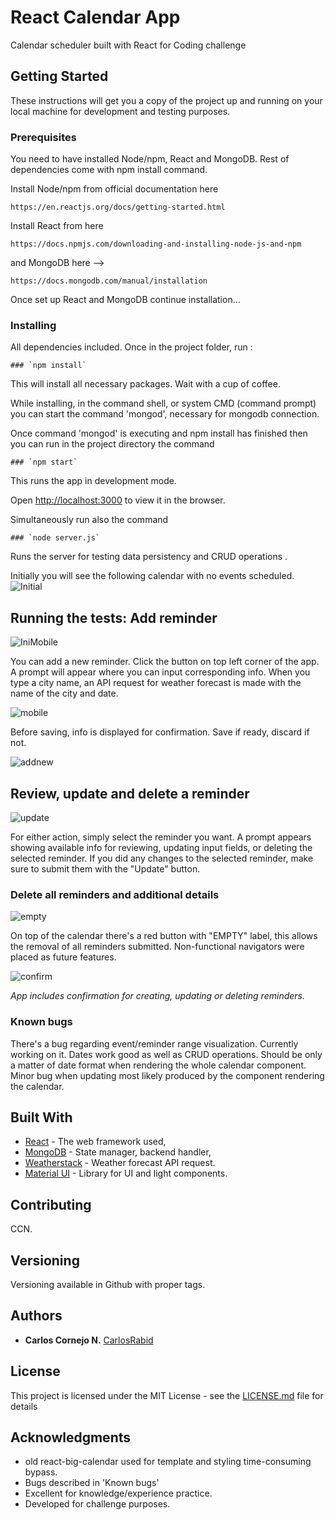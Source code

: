 # React Calendar App

Calendar scheduler built with React for Coding challenge 

## Getting Started

These instructions will get you a copy of the project up and running on your local machine for development and testing purposes. 

### Prerequisites

You need to have installed Node/npm, React and MongoDB. Rest of dependencies come with npm install command.

Install Node/npm from official documentation here

```
https://en.reactjs.org/docs/getting-started.html
```


Install React from here

```
https://docs.npmjs.com/downloading-and-installing-node-js-and-npm
```

and MongoDB here --> 

```
https://docs.mongodb.com/manual/installation
```


Once set up React and MongoDB continue installation...


### Installing

All dependencies included. Once in the project folder, run :

```
### `npm install`
```

This will install all necessary packages. Wait with a cup of coffee.

While installing, in the command shell, or system CMD 
(command prompt) you can start the command 'mongod',
necessary for mongodb connection.

Once command 'mongod' is executing and npm install has finished
then you can run in the project directory the command

```
### `npm start`
```

This runs the app in development mode.

Open [http://localhost:3000](http://localhost:3000) to view it in the browser.

Simultaneously run also the command

```
### `node server.js`
```

Runs the server for testing data persistency
and CRUD operations .


Initially you will see the following calendar 
 with no events scheduled.
![Initial](https://raw.githubusercontent.com/CarlosRabid/reactcalendar/master/public/inicaldesk.PNG "Initial Desktop")

## Running the tests: Add reminder

![IniMobile](https://raw.githubusercontent.com/CarlosRabid/reactcalendar/master/public/inicalmob.PNG "Initial ")

You can add a new reminder. Click the button on top left corner of the app.
A prompt will appear where you can input corresponding info. 
When you type a city name, an API request for weather forecast 
is made with the name of the city and date. 

![mobile](https://raw.githubusercontent.com/CarlosRabid/reactcalendar/master/public/schedulemob.PNG "Initial Mobile")

Before saving, info is displayed for confirmation.
Save if ready, discard if not. 

![addnew](https://raw.githubusercontent.com/CarlosRabid/reactcalendar/master/public/neweventmob.PNG "Initial Mobile")

## Review, update and delete a reminder

![update](https://raw.githubusercontent.com/CarlosRabid/reactcalendar/master/public/editeventmob.PNG "CRUD Ops")

For either action, simply select the reminder you want.
A prompt appears showing available info for reviewing,
updating input fields, or deleting  the selected reminder.
If you did any changes to the selected reminder, make
sure to submit them with the "Update" button.

### Delete all reminders and additional details

![empty](https://raw.githubusercontent.com/CarlosRabid/reactcalendar/master/public/emptycaldesk.PNG "Empty All")

On top of the calendar there's a red button with "EMPTY" label,
this allows the removal of all reminders submitted. 
Non-functional navigators were placed as future features.

![confirm](https://raw.githubusercontent.com/CarlosRabid/reactcalendar/master/public/emptycaldesk.PNG "Confirmation")

*App includes confirmation for creating, updating or deleting reminders.*

### Known bugs

There's a bug regarding event/reminder range visualization. Currently working on it. Dates
work good as well as CRUD operations. Should be only a matter of date format when
rendering the whole calendar component. Minor bug when updating most likely
produced by the component rendering the calendar.

## Built With

* [React](https://en.reactjs.org) - The web framework used,
* [MongoDB](https://mongodb.com/) - State manager, backend handler,
* [Weatherstack](https://weatherstack.com/) - Weather forecast API request.
* [Material UI](https://material-ui.com/) - Library for UI and light components.

## Contributing

CCN.

## Versioning

Versioning available in Github with proper tags. 

## Authors

* **Carlos Cornejo N.** [CarlosRabid ](https://github.com/CarlosRabid)

## License

This project is licensed under the MIT License - see the [LICENSE.md](LICENSE.md) file for details

## Acknowledgments

* old react-big-calendar used for template and styling time-consuming bypass.
* Bugs described in 'Known bugs'
* Excellent for knowledge/experience practice.
* Developed for challenge purposes.
